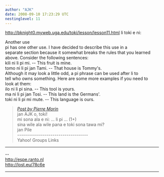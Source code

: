 ```yaml
---
author: "AJK"
date: 2008-09-10 17:23:29 UTC
nestinglevel: 11
---
```

http://bknight0.myweb.uga.edu/toki/lesson/lesson11.html li toki e ni:  
  
Another use  
pi has one other use. I have decided to describe this use in a  
separate section because it somewhat breaks the rules that you learned  
above. Consider the following sentences:  
kili ni li pi mi. -- This fruit is mine.  
tomo ni li pi jan Tami. -- That house is Tommy's.  
Although it may look a little odd, a pi phrase can be used after li to  
tell who owns something. Here are some more examples if you need to  
look at them:  
ilo ni li pi sina. -- This tool is yours.  
ma ni li pi jan Tosi. -- This land is the Germans'.  
toki ni li pi mi mute. -- This language is ours.  

> [_Post by Pierre Morin_](/mVoaGCcX/tenpo-seli#post18)  
> jan AJK o, toki!  
> mi sona ala e ni: ... li pi ... (1+)  
> sina wile ala wile pana e toki sona tawa mi?  
> jan Pile  
> \------------------------------------  
> Yahoo! Groups Links  
> 

***

\--  
http://espe.ranto.nl  
http://lost.eu/78c6e  


***